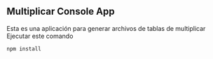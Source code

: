 ## Multiplicar Console App 
Esta es una aplicación para generar archivos de tablas de multiplicar
Ejecutar este comando
```
npm install
```
